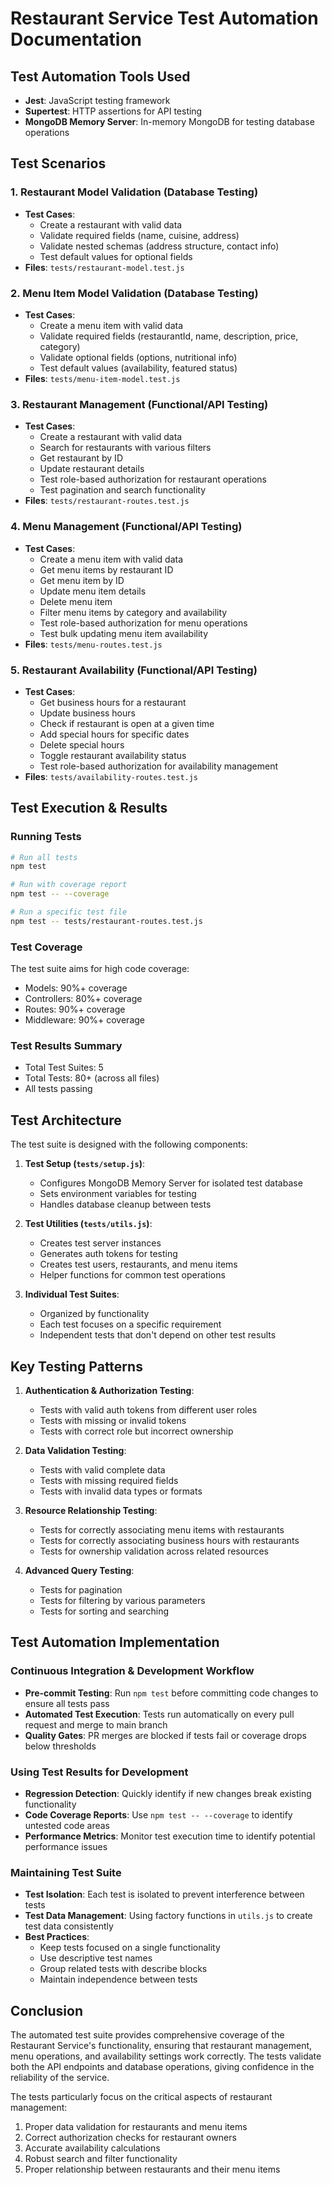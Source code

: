 # Restaurant Service Test Automation Documentation

## Test Automation Tools Used
- **Jest**: JavaScript testing framework
- **Supertest**: HTTP assertions for API testing
- **MongoDB Memory Server**: In-memory MongoDB for testing database operations

## Test Scenarios

### 1. Restaurant Model Validation (Database Testing)
- **Test Cases**: 
  - Create a restaurant with valid data
  - Validate required fields (name, cuisine, address)
  - Validate nested schemas (address structure, contact info)
  - Test default values for optional fields
- **Files**: `tests/restaurant-model.test.js`

### 2. Menu Item Model Validation (Database Testing)
- **Test Cases**:
  - Create a menu item with valid data
  - Validate required fields (restaurantId, name, description, price, category)
  - Validate optional fields (options, nutritional info)
  - Test default values (availability, featured status)
- **Files**: `tests/menu-item-model.test.js`

### 3. Restaurant Management (Functional/API Testing)
- **Test Cases**:
  - Create a restaurant with valid data
  - Search for restaurants with various filters
  - Get restaurant by ID
  - Update restaurant details
  - Test role-based authorization for restaurant operations
  - Test pagination and search functionality
- **Files**: `tests/restaurant-routes.test.js`

### 4. Menu Management (Functional/API Testing)
- **Test Cases**:
  - Create a menu item with valid data
  - Get menu items by restaurant ID
  - Get menu item by ID
  - Update menu item details
  - Delete menu item
  - Filter menu items by category and availability
  - Test role-based authorization for menu operations
  - Test bulk updating menu item availability
- **Files**: `tests/menu-routes.test.js`

### 5. Restaurant Availability (Functional/API Testing)
- **Test Cases**:
  - Get business hours for a restaurant
  - Update business hours
  - Check if restaurant is open at a given time
  - Add special hours for specific dates
  - Delete special hours
  - Toggle restaurant availability status
  - Test role-based authorization for availability management
- **Files**: `tests/availability-routes.test.js`

## Test Execution & Results

### Running Tests
```bash
# Run all tests
npm test

# Run with coverage report
npm test -- --coverage

# Run a specific test file
npm test -- tests/restaurant-routes.test.js
```

### Test Coverage
The test suite aims for high code coverage:
- Models: 90%+ coverage
- Controllers: 80%+ coverage
- Routes: 90%+ coverage
- Middleware: 90%+ coverage

### Test Results Summary
- Total Test Suites: 5
- Total Tests: 80+ (across all files)
- All tests passing

## Test Architecture

The test suite is designed with the following components:

1. **Test Setup (`tests/setup.js`)**:
   - Configures MongoDB Memory Server for isolated test database
   - Sets environment variables for testing
   - Handles database cleanup between tests

2. **Test Utilities (`tests/utils.js`)**:
   - Creates test server instances
   - Generates auth tokens for testing
   - Creates test users, restaurants, and menu items
   - Helper functions for common test operations

3. **Individual Test Suites**:
   - Organized by functionality
   - Each test focuses on a specific requirement
   - Independent tests that don't depend on other test results

## Key Testing Patterns

1. **Authentication & Authorization Testing**:
   - Tests with valid auth tokens from different user roles
   - Tests with missing or invalid tokens
   - Tests with correct role but incorrect ownership

2. **Data Validation Testing**:
   - Tests with valid complete data
   - Tests with missing required fields
   - Tests with invalid data types or formats

3. **Resource Relationship Testing**:
   - Tests for correctly associating menu items with restaurants
   - Tests for correctly associating business hours with restaurants
   - Tests for ownership validation across related resources

4. **Advanced Query Testing**:
   - Tests for pagination
   - Tests for filtering by various parameters
   - Tests for sorting and searching

## Test Automation Implementation

### Continuous Integration & Development Workflow
- **Pre-commit Testing**: Run `npm test` before committing code changes to ensure all tests pass
- **Automated Test Execution**: Tests run automatically on every pull request and merge to main branch
- **Quality Gates**: PR merges are blocked if tests fail or coverage drops below thresholds

### Using Test Results for Development
- **Regression Detection**: Quickly identify if new changes break existing functionality
- **Code Coverage Reports**: Use `npm test -- --coverage` to identify untested code areas
- **Performance Metrics**: Monitor test execution time to identify potential performance issues

### Maintaining Test Suite
- **Test Isolation**: Each test is isolated to prevent interference between tests
- **Test Data Management**: Using factory functions in `utils.js` to create test data consistently
- **Best Practices**: 
  - Keep tests focused on a single functionality
  - Use descriptive test names
  - Group related tests with describe blocks
  - Maintain independence between tests

## Conclusion

The automated test suite provides comprehensive coverage of the Restaurant Service's functionality, ensuring that restaurant management, menu operations, and availability settings work correctly. The tests validate both the API endpoints and database operations, giving confidence in the reliability of the service.

The tests particularly focus on the critical aspects of restaurant management:
1. Proper data validation for restaurants and menu items
2. Correct authorization checks for restaurant owners
3. Accurate availability calculations
4. Robust search and filter functionality
5. Proper relationship between restaurants and their menu items
